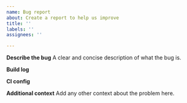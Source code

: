 ```yaml
---
name: Bug report
about: Create a report to help us improve
title: ''
labels: ''
assignees: ''

---
```


<!--
Hi! If you're not sure whether your problem is a bug in cibuildwheel or something else, please consider asking a question in the Discussions tab first!
-->

**Describe the bug**
A clear and concise description of what the bug is.

**Build log**
<!-- Please provide a link to a build log that shows the problem -->

**CI config**
<!-- Link to the CI config that produced the build log above. e.g. the Github Actions workflow file -->

**Additional context**
Add any other context about the problem here.
